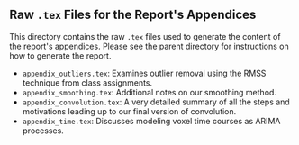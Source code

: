 ## Raw `.tex` Files for the Report's Appendices

This directory contains the raw `.tex` files used to generate the content of 
the report's appendices. Please see the parent directory for instructions on 
how to generate the report. 

- `appendix_outliers.tex`: Examines outlier removal using the RMSS technique 
from class assignments. 
- `appendix_smoothing.tex`: Additional notes on our smoothing method. 
- `appendix_convolution.tex`: A very detailed summary of all the steps and 
motivations leading up to our final version of convolution. 
- `appendix_time.tex`: Discusses modeling voxel time courses as ARIMA 
processes. 

